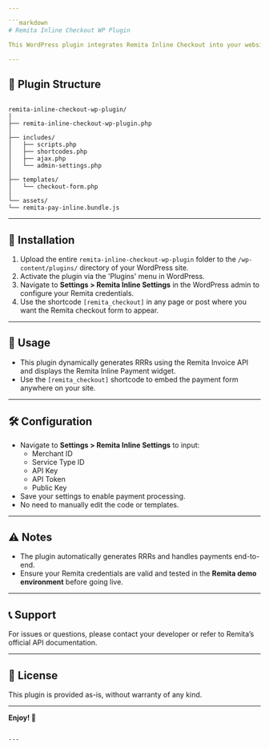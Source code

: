 ```yaml
---

```markdown
# Remita Inline Checkout WP Plugin

This WordPress plugin integrates Remita Inline Checkout into your website, allowing users to make payments securely using Remita. It features a settings page for easy configuration of your Remita credentials and automatic RRR generation.

---
```


## 📂 Plugin Structure

```

remita-inline-checkout-wp-plugin/
│
├── remita-inline-checkout-wp-plugin.php
│
├── includes/
│   ├── scripts.php
│   ├── shortcodes.php
│   ├── ajax.php
│   └── admin-settings.php
│
├── templates/
│   └── checkout-form.php
│
└── assets/
└── remita-pay-inline.bundle.js

```

---

## 🚀 Installation

1. Upload the entire `remita-inline-checkout-wp-plugin` folder to the `/wp-content/plugins/` directory of your WordPress site.
2. Activate the plugin via the 'Plugins' menu in WordPress.
3. Navigate to **Settings > Remita Inline Settings** in the WordPress admin to configure your Remita credentials.
4. Use the shortcode `[remita_checkout]` in any page or post where you want the Remita checkout form to appear.

---

## 🔑 Usage

- This plugin dynamically generates RRRs using the Remita Invoice API and displays the Remita Inline Payment widget.
- Use the `[remita_checkout]` shortcode to embed the payment form anywhere on your site.

---

## 🛠️ Configuration

- Navigate to **Settings > Remita Inline Settings** to input:
  - Merchant ID
  - Service Type ID
  - API Key
  - API Token
  - Public Key
- Save your settings to enable payment processing.
- No need to manually edit the code or templates.

---

## ⚠️ Notes

- The plugin automatically generates RRRs and handles payments end-to-end.
- Ensure your Remita credentials are valid and tested in the **Remita demo environment** before going live.
---

## 📞 Support

For issues or questions, please contact your developer or refer to Remita’s official API documentation.

---

## 📝 License

This plugin is provided as-is, without warranty of any kind.

---

**Enjoy! 🚀**
```

---
